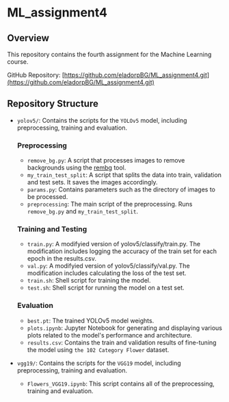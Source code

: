 # ML_assignment4

## Overview
This repository contains the fourth assignment for the Machine Learning course.

GitHub Repository: [https://github.com/eladorpBG/ML_assignment4.git](https://github.com/eladorpBG/ML_assignment4.git)

## Repository Structure
- `yolov5/`: Contains the scripts for the `YOLOv5` model, including preprocessing, training and evaluation.
  ### Preprocessing
  - `remove_bg.py`: A script that processes images to remove backgrounds using the [rembg](https://github.com/danielgatis/rembg.git) tool.
  - `my_train_test_split`: A script that splits the data into train, validation and test sets. It saves the images accordingly.
  - `params.py`: Contains parameters such as the directory of images to be processed.
  - `preprocessing`: The main script of the preprocessing. Runs `remove_bg.py` and `my_train_test_split`.
  ### Training and Testing
  - `train.py`: A modifyied version of yolov5/classify/train.py. The modification includes logging the accuracy of the train set for each epoch in the results.csv.
  - `val.py`: A modifyied version of yolov5/classify/val.py. The modification includes calculating the loss of the test set.
  - `train.sh`: Shell script for training the model.
  - `test.sh`: Shell script for running the model on a test set.
  ### Evaluation
  - `best.pt`: The trained YOLOv5 model weights.
  - `plots.ipynb`: Jupyter Notebook for generating and displaying various plots related to the model's performance and architecture.
  - `results.csv`: Contains the train and validation results of fine-tuning the model using `the 102 Category Flower` dataset.
 
- `vgg19/`: Contains the scripts for the `VGG19` model, including preprocessing, training and evaluation.
  - `Flowers_VGG19.ipynb`: This script contains all of the preprocessing, training and evaluation.
